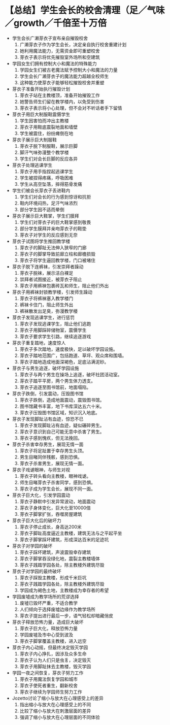 # 【总结】学生会长的校舍清理（足／气味／growth／千倍至十万倍

-   学生会长广濑芽衣子宣布亲自摧毁校舍
    1.  广濑芽衣子作为学生会长，决定亲自执行校舍重建计划
    2.  她利用魔法能力，无需资金即可重塑校舍
    3.  芽衣子表示将优先摧毁室外场所和空建筑
-   学园女生们拥有控制大小和魔法的特殊能力
    1.  学园女生们被古老魔法赋予控制大小和魔法的力量
    2.  学生会长广濑芽衣子的魔法能力超越全校师生
    3.  这种能力使芽衣子能够轻松摧毁校舍并重塑
-   芽衣子准备开始执行摧毁计划
    1.  芽衣子站在主教楼顶，准备开始摧毁工作
    2.  她警告师生们留在教学楼内，以免受到伤害
    3.  芽衣子表示将小心处理，但不会对不听话者手下留情
-   芽衣子用巨大制服鞋震慑学生
    1.  学生因害怕而冲出主教楼
    2.  芽衣子用鞋底震裂地面和墙壁
    3.  学生被震住，纷纷瘫倒在地
-   芽衣子展示巨大制服鞋
    1.  芽衣子脱下制服鞋，展示巨脚
    2.  脚汗气味弥漫整个教学楼
    3.  学生们对会长巨脚的反应各异
-   芽衣子处理逃课学生
    1.  芽衣子用手指捏起逃课学生
    2.  学生被捏得疼痛，呼吸困难
    3.  学生从高空坠落，摔得筋骨发痛
-   学生们被会长芽衣子丢进鞋内
    1.  学生们对会长的行为感到惊讶和抗拒
    2.  鞋内环境闷热，足汗气味浓烈
    3.  部分学生因不适而晕倒
-   芽衣子展示巨大鞋掌，学生们膜拜
    1.  学生们对芽衣子的巨大鞋掌感到敬畏
    2.  部分学生膜拜并亲吻芽衣子的鞋垫
    3.  芽衣子对学生的反应感到无奈
-   芽衣子试图将学生推回教学楼
    1.  芽衣子的脚趾无法伸入狭窄的门廊
    2.  芽衣子的脚掌导致前廊立柱和廊檐损毁
    3.  芽衣子将学生逼回教学楼，门口被堵住
-   芽衣子脱下连裤袜，引发崇拜者躁动
    1.  芽衣子脱袜，展示洁白裸足
    2.  崇拜者试图接近，被芽衣子阻止
    3.  芽衣子用裤袜包裹砖瓦和师生，阻止他们外出
-   芽衣子用裤袜封锁教学楼，引发师生躁动
    1.  芽衣子将裤袜塞入教学楼门
    2.  裤袜卡住门，阻止师生外出
    3.  裤袜散发出足臭，弥漫教学楼
-   芽衣子发现逃课学生，进行惩罚
    1.  芽衣子发现逃课学生，阻止他们逃跑
    2.  芽衣子用脚踩碎储物室，震慑学生
    3.  芽衣子要求学生引路，继续追逐游戏
-   芽衣子重复踏地，速度惊人
    1.  芽衣子多次踏地，速度极快，足以破坏学园设施。
    2.  芽衣子踏地范围广，包括跑道、草坪、观众席和围墙。
    3.  芽衣子踏地造成地面深褐色，足底沾满泥砂。
-   芽衣子与男生追逐，破坏学园设施
    1.  芽衣子与两个男生在操场上追逐，破坏社团活动室。
    2.  芽衣子踏平平房，两个男生体力透支。
    3.  芽衣子追逐至图书馆前，地面塌陷。
-   芽衣子跌倒，引发震动，压毁图书馆
    1.  芽衣子跌倒，造成地面震动，震毁图书馆。
    2.  图书馆藏书丰富，地下书库深达五六十米。
    3.  芽衣子压毁图书馆区域，知识沉入地底。
-   芽衣子发现脚趾沾有血迹，惊恐不已
    1.  芽衣子发现脚趾沾有血迹，疑似碾碎男生。
    2.  芽衣子意识到自己可能无意中杀害了男生。
    3.  芽衣子感到愧疚，但无法挽回。
-   芽衣子杀害幸存男生，展现无情一面
    1.  芽衣子将足趾置于幸存男生头顶。
    2.  男生目睹同伴残骸，感到恐惧。
    3.  芽衣子杀害男生，展现无情一面。
-   芽衣子戏谑眼神，与师生对视
    1.  芽衣子转头看向主教楼，眼神戏谑。
    2.  师生目睹芽衣子杀害同学，感到恐惧。
    3.  芽衣子成为学生会长，展现不同一面。
-   芽衣子巨大化，引发学园震动
    1.  芽衣子静默中引发异常波动，地面震动
    2.  芽衣子身体变化，巨大化至10000倍
    3.  芽衣子脚掌扩张，吞噬房屋建筑
-   芽衣子巨大化后的破坏力
    1.  芽衣子停止成长，身高达200米
    2.  芽衣子脚趾高度逼近主教楼，建筑无法与之平起平坐
    3.  芽衣子脚掌踩坏建筑，形成深达百米的足迹坑
-   芽衣子对学园的破坏
    1.  芽衣子踩坏建筑，声波震毁幸存建筑
    2.  芽衣子脚掌吞没绿化地，震裂主教楼墙体
    3.  芽衣子践踏学园各处，除主教楼外建筑尽毁
-   芽衣子对学园的最终破坏
    1.  芽衣子踩毁主教楼，形成千米巨坑
    2.  芽衣子践踏学园各处，除主教楼外建筑尽毁
    3.  学园成为褐色土地，主教楼成为幸存者的希望
-   学园废墟成为教学场所的荒谬选择
    1.  废墟已毁坏严重，不适合教学
    2.  人们倾向于选择废墟边缘作为教学场所
    3.  芽衣子提出进行最后一步，语气轻松却暗藏俏皮
-   芽衣子释放恐怖力量，造成巨大破坏
    1.  芽衣子巨大化，释放恐怖力量
    2.  学园废墟及市中心受到波及
    3.  芽衣子脚掌覆盖主教楼，进入远空
-   芽衣子内心动摇，但最终决定毁灭学园
    1.  芽衣子内心挣扎，因涉及众多生命
    2.  芽衣子认为人们只是虫豸，决定毁灭
    3.  芽衣子用脚趾抹去主教楼，毁灭学园
-   学园一夜之间恢复，芽衣子努力工作
    1.  芽衣子用魔法恢复学园和城市
    2.  芽衣子使死者重生，翻新校舍
    3.  芽衣子继续为学园师生努力工作
-   Jozetto讨论了缩小与放大在心理感受上的差异
    1.  指出缩小与放大在心理感受上的不同
    2.  比较了缩小与放大在刺激层面的差异
    3.  强调了缩小与放大在心理层面的不同体验